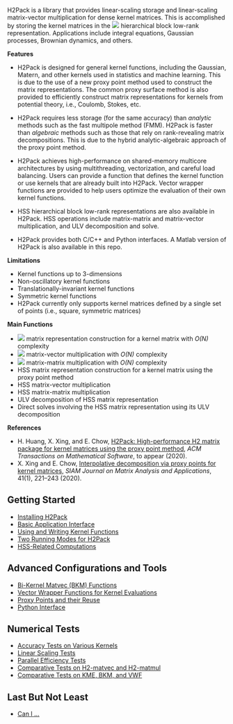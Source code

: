 H2Pack is a library that provides linear-scaling storage and
linear-scaling matrix-vector multiplication for dense kernel matrices.
This is accomplished by storing the kernel matrices in the
![](https://latex.codecogs.com/svg.latex?\mathcal{H}^2)
hierarchical block low-rank representation.  Applications include
integral equations, Gaussian processes, Brownian dynamics, and others.

**Features**

* H2Pack is designed for general kernel functions, including the Gaussian,
Matern, and other kernels used in statistics and machine learning. This is
due to the use of a new proxy point method used to construct the matrix
representations.  The common proxy surface method is also provided to
efficiently construct matrix representations for kernels from potential
theory, i.e., Coulomb, Stokes, etc.

* H2Pack requires less storage (for the same accuracy) than *analytic*
methods such as the fast multipole method (FMM).  H2Pack is faster
than *algebraic* methods such as those that rely on rank-revealing matrix
decompositions.  This is due to the hybrid analytic-algebraic approach
of the proxy point method.

* H2Pack achieves high-performance on shared-memory multicore
architectures by using multithreading, vectorization, and careful load
balancing.  Users can provide a function that defines the kernel function
or use kernels that are already built into H2Pack.
Vector wrapper functions are provided to help users optimize
the evaluation of their own kernel functions.

* HSS hierarchical block low-rank representations are also available
in H2Pack. HSS operations include matrix-matrix and matrix-vector
multiplication, and ULV decomposition and solve.

* H2Pack provides both C/C++ and Python interfaces.
A Matlab version of H2Pack is also available in this repo.

**Limitations**

* Kernel functions up to 3-dimensions
* Non-oscillatory kernel functions
* Translationally-invariant kernel functions
* Symmetric kernel functions
* H2Pack currently only supports kernel matrices defined by
a single set of points (i.e., square, symmetric matrices)

**Main Functions**

* ![](https://latex.codecogs.com/svg.latex?\mathcal{H}^2) matrix representation construction for a kernel matrix with _O(N)_ complexity
* ![](https://latex.codecogs.com/svg.latex?\mathcal{H}^2) matrix-vector multiplication with _O(N)_ complexity
* ![](https://latex.codecogs.com/svg.latex?\mathcal{H}^2) matrix-matrix  multiplication with _O(N)_ complexity
* HSS matrix representation construction for a kernel matrix using the proxy point method 
* HSS matrix-vector multiplication
* HSS matrix-matrix multiplication
* ULV decomposition of HSS matrix representation
* Direct solves involving the HSS matrix representation using its ULV decomposition

**References**

* H. Huang, X. Xing, and E. Chow, [H2Pack: High-performance H2 matrix package for kernel matrices using the proxy point method](https://www.cc.gatech.edu/~echow/pubs/h2pack.pdf), _ACM Transactions on Mathematical Software_, to appear (2020).
* X. Xing and E. Chow, [Interpolative decomposition via proxy points for kernel matrices](https://www.cc.gatech.edu/~echow/pubs/xing-chow-simax-2019.pdf), _SIAM Journal on Matrix Analysis and Applications_, 41(1), 221–243 (2020).


## Getting Started

* [Installing H2Pack](https://github.com/scalable-matrix/H2Pack/wiki/Installing-H2Pack)
* [Basic Application Interface](https://github.com/scalable-matrix/H2Pack/wiki/Basic-Usage)
* [Using and Writing Kernel Functions](https://github.com/scalable-matrix/H2Pack/wiki/Using-and-Writing-Kernel-Functions) 
* [Two Running Modes for H2Pack](https://github.com/scalable-matrix/H2Pack/wiki/Two-Running-Modes-for-H2Pack)
* [HSS-Related Computations](https://github.com/scalable-matrix/H2Pack/wiki/HSS-Related-Computations)

## Advanced Configurations and Tools

* [Bi-Kernel Matvec (BKM) Functions](https://github.com/scalable-matrix/H2Pack/wiki/Bi-Kernel-Matvec-Functions)
* [Vector Wrapper Functions for Kernel Evaluations](https://github.com/scalable-matrix/H2Pack/wiki/Vector-Wrapper-Functions-For-Kernel-Evaluations)
* [Proxy Points and their Reuse](https://github.com/scalable-matrix/H2Pack/wiki/Proxy-Points-and-their-Reuse)
* [Python Interface](https://github.com/scalable-matrix/H2Pack/wiki/Using-H2Pack-in-Python)


## Numerical Tests

* [Accuracy Tests on Various Kernels](https://github.com/scalable-matrix/H2Pack/wiki/Accuracy-Tests-on-Various-Kernels)
* [Linear Scaling Tests](https://github.com/scalable-matrix/H2Pack/wiki/Linear-Scaling-Tests)
* [Parallel Efficiency Tests](https://github.com/scalable-matrix/H2Pack/wiki/Parallel-Efficiency-Tests)
* [Comparative Tests on H2-matvec and H2-matmul](https://github.com/scalable-matrix/H2Pack/wiki/Comparative-Tests-on-H2-matvec-and-H2-matmul)
* [Comparative Tests on KME, BKM, and VWF](https://github.com/scalable-matrix/H2Pack/wiki/Comparative-Tests-on-KME-BKM-and-VWF)

## Last But Not Least

* [Can I ...](https://github.com/scalable-matrix/H2Pack/wiki/Can-I)


